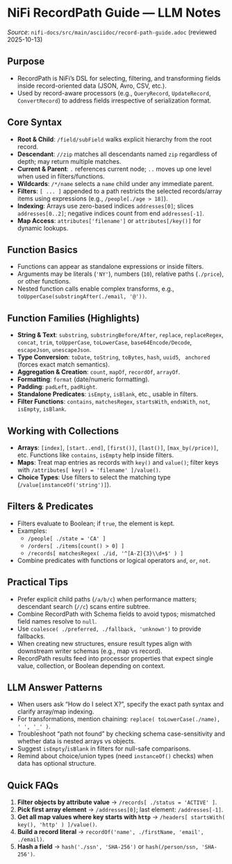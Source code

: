 # NiFi RecordPath Guide — LLM Notes

*Source*: `nifi-docs/src/main/asciidoc/record-path-guide.adoc` (reviewed 2025-10-13)

## Purpose
- RecordPath is NiFi’s DSL for selecting, filtering, and transforming fields inside record-oriented data (JSON, Avro, CSV, etc.).
- Used by record-aware processors (e.g., `QueryRecord`, `UpdateRecord`, `ConvertRecord`) to address fields irrespective of serialization format.

## Core Syntax
- **Root & Child**: `/field/subField` walks explicit hierarchy from the root record.
- **Descendant**: `//zip` matches all descendants named `zip` regardless of depth; may return multiple matches.
- **Current & Parent**: `.` references current node; `..` moves up one level when used in filters/functions.
- **Wildcards**: `/*/name` selects a `name` child under any immediate parent.
- **Filters**: `[ ... ]` appended to a path restricts the selected records/array items using expressions (e.g., `/people[./age > 18]`).
- **Indexing**: Arrays use zero-based indices `addresses[0]`; slices `addresses[0..2]`; negative indices count from end `addresses[-1]`.
- **Map Access**: `attributes['filename']` or `attributes[/key()]` for dynamic lookups.

## Function Basics
- Functions can appear as standalone expressions or inside filters.
- Arguments may be literals (`'NY'`), numbers (`10`), relative paths (`./price`), or other functions.
- Nested function calls enable complex transforms, e.g., `toUpperCase(substringAfter(./email, '@'))`.

## Function Families (Highlights)
- **String & Text**: `substring`, `substringBefore/After`, `replace`, `replaceRegex`, `concat`, `trim`, `toUpperCase`, `toLowerCase`, `base64Encode/Decode`, `escapeJson`, `unescapeJson`.
- **Type Conversion**: `toDate`, `toString`, `toBytes`, `hash`, `uuid5`, ` anchored` (forces exact match semantics).
- **Aggregation & Creation**: `count`, `mapOf`, `recordOf`, `arrayOf`.
- **Formatting**: `format` (date/numeric formatting).
- **Padding**: `padLeft`, `padRight`.
- **Standalone Predicates**: `isEmpty`, `isBlank`, etc., usable in filters.
- **Filter Functions**: `contains`, `matchesRegex`, `startsWith`, `endsWith`, `not`, `isEmpty`, `isBlank`.

## Working with Collections
- **Arrays**: `[index]`, `[start..end]`, `[first()]`, `[last()]`, `[max_by(/price)]`, etc. Functions like `contains`, `isEmpty` help inside filters.
- **Maps**: Treat map entries as records with `key()` and `value()`; filter keys with `/attributes[ key() = 'filename' ]/value()`.
- **Choice Types**: Use filters to select the matching type (`/value[instanceOf('string')]`).

## Filters & Predicates
- Filters evaluate to Boolean; if `true`, the element is kept.
- Examples:
  - `/people[ ./state = 'CA' ]`
  - `/orders[ ./items[count() > 0] ]`
  - `/records[ matchesRegex( ./id, '^[A-Z]{3}\\d+$' ) ]`
- Combine predicates with functions or logical operators `and`, `or`, `not`.

## Practical Tips
- Prefer explicit child paths (`/a/b/c`) when performance matters; descendant search (`//c`) scans entire subtree.
- Combine RecordPath with Schema fields to avoid typos; mismatched field names resolve to `null`.
- Use `coalesce( ./preferred, ./fallback, 'unknown')` to provide fallbacks.
- When creating new structures, ensure result types align with downstream writer schemas (e.g., map vs record).
- RecordPath results feed into processor properties that expect single value, collection, or Boolean depending on context.

## LLM Answer Patterns
- When users ask “How do I select X?”, specify the exact path syntax and clarify array/map indexing.
- For transformations, mention chaining: `replace( toLowerCase(./name), ' ', '_' )`.
- Troubleshoot “path not found” by checking schema case-sensitivity and whether data is nested arrays vs objects.
- Suggest `isEmpty`/`isBlank` in filters for null-safe comparisons.
- Remind about choice/union types (need `instanceOf()` checks) when data has optional structure.

## Quick FAQs
1. **Filter objects by attribute value** → `/records[ ./status = 'ACTIVE' ]`.
2. **Pick first array element** → `/addresses[0]`; last element: `/addresses[-1]`.
3. **Get all map values where key starts with `http`** → `/headers[ startsWith( key(), 'http' ) ]/value()`.
4. **Build a record literal** → `recordOf('name', ./firstName, 'email', ./email)`.
5. **Hash a field** → `hash('./ssn', 'SHA-256')` or `hash(/person/ssn, 'SHA-256')`.
